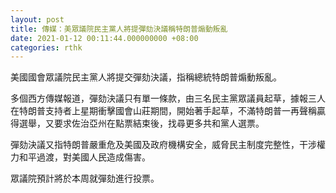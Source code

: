 ```yaml
---
layout: post
title: 傳媒：美眾議院民主黨人將提彈劾決議稱特朗普煽動叛亂
date: 2021-01-12 00:11:44.000000000 +08:00
categories: rthk
---
```


美國國會眾議院民主黨人將提交彈劾決議，指稱總統特朗普煽動叛亂。

多個西方傳媒報道，彈劾決議只有單一條款，由三名民主黨眾議員起草，據報三人在特朗普支持者上星期衝擊國會山莊期間，開始著手起草，不滿特朗普一再聲稱贏得選舉，又要求佐治亞州在點票結束後，找尋更多共和黨人選票。

彈劾決議又指特朗普嚴重危及美國及政府機構安全，威脅民主制度完整性，干涉權力和平過渡，對美國人民造成傷害。

眾議院預計將於本周就彈劾進行投票。

